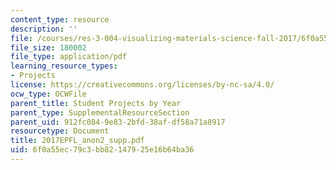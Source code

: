 ```yaml
---
content_type: resource
description: ''
file: /courses/res-3-004-visualizing-materials-science-fall-2017/6f0a55ec79c3bb82147925e16b64ba36_2017EPFL_anon2_supp.pdf
file_size: 180002
file_type: application/pdf
learning_resource_types:
- Projects
license: https://creativecommons.org/licenses/by-nc-sa/4.0/
ocw_type: OCWFile
parent_title: Student Projects by Year
parent_type: SupplementalResourceSection
parent_uid: 912fc084-9e83-2bfd-38af-df58a71a8917
resourcetype: Document
title: 2017EPFL_anon2_supp.pdf
uid: 6f0a55ec-79c3-bb82-1479-25e16b64ba36
---
```

